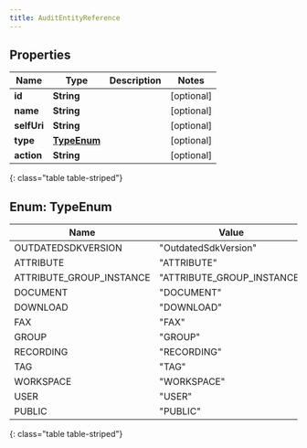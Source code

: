 ```yaml
---
title: AuditEntityReference
---
```


## Properties

| Name | Type | Description | Notes |
| ------------ | ------------- | ------------- | ------------- |
| **id** | **String** |  |  [optional] |
| **name** | **String** |  |  [optional] |
| **selfUri** | **String** |  |  [optional] |
| **type** | [**TypeEnum**](#TypeEnum) |  |  [optional] |
| **action** | **String** |  |  [optional] |
{: class="table table-striped"}


<a name="TypeEnum"></a>

## Enum: TypeEnum

| Name | Value |
| ---- | ----- |
| OUTDATEDSDKVERSION | &quot;OutdatedSdkVersion&quot; |
| ATTRIBUTE | &quot;ATTRIBUTE&quot; |
| ATTRIBUTE_GROUP_INSTANCE | &quot;ATTRIBUTE_GROUP_INSTANCE&quot; |
| DOCUMENT | &quot;DOCUMENT&quot; |
| DOWNLOAD | &quot;DOWNLOAD&quot; |
| FAX | &quot;FAX&quot; |
| GROUP | &quot;GROUP&quot; |
| RECORDING | &quot;RECORDING&quot; |
| TAG | &quot;TAG&quot; |
| WORKSPACE | &quot;WORKSPACE&quot; |
| USER | &quot;USER&quot; |
| PUBLIC | &quot;PUBLIC&quot; |
{: class="table table-striped"}


